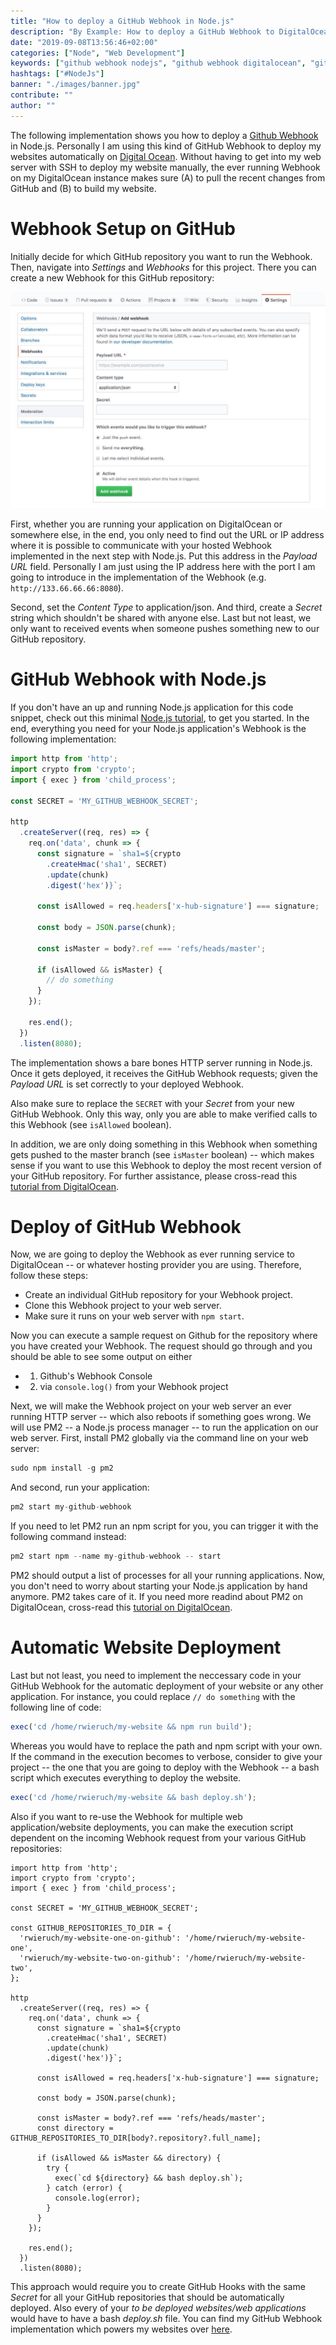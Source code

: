 ```yaml
---
title: "How to deploy a GitHub Webhook in Node.js"
description: "By Example: How to deploy a GitHub Webhook to DigitalOcean for an automatic deployment of websites/web application ..."
date: "2019-09-08T13:56:46+02:00"
categories: ["Node", "Web Development"]
keywords: ["github webhook nodejs", "github webhook digitalocean", "github webhook deploy"]
hashtags: ["#NodeJs"]
banner: "./images/banner.jpg"
contribute: ""
author: ""
---
```


<Sponsorship />

<ByExample />

The following implementation shows you how to deploy a [Github Webhook](https://developer.github.com/webhooks/) in Node.js. Personally I am using this kind of GitHub Webhook to deploy my websites automatically on [Digital Ocean](https://m.do.co/c/fb27c90322f3). Without having to get into my web server with SSH to deploy my website manually, the ever running Webhook on my DigitalOcean instance makes sure (A) to pull the recent changes from GitHub and (B) to build my website.

# Webhook Setup on GitHub

Initially decide for which GitHub repository you want to run the Webhook. Then, navigate into *Settings* and *Webhooks* for this project. There you can create a new Webhook for this GitHub repository:

![github webhook](./images/github-webhook.jpg)

First, whether you are running your application on DigitalOcean or somewhere else, in the end, you only need to find out the URL or IP address where it is possible to communicate with your hosted Webhook implemented in the next step with Node.js. Put this address in the *Payload URL* field. Personally I am just using the IP address here with the port I am going to introduce in the implementation of the Webhook (e.g. `http://133.66.66.66:8080`).

Second, set the *Content Type* to application/json. And third, create a *Secret* string which shouldn't be shared with anyone else. Last but not least, we only want to received events when someone pushes something new to our GitHub repository.

# GitHub Webhook with Node.js

If you don't have an up and running Node.js application for this code snippet, check out this minimal [Node.js tutorial](https://www.robinwieruch.de/minimal-node-js-babel-setup), to get you started. In the end, everything you need for your Node.js application's Webhook is the following implementation:

```javascript
import http from 'http';
import crypto from 'crypto';
import { exec } from 'child_process';

const SECRET = 'MY_GITHUB_WEBHOOK_SECRET';

http
  .createServer((req, res) => {
    req.on('data', chunk => {
      const signature = `sha1=${crypto
        .createHmac('sha1', SECRET)
        .update(chunk)
        .digest('hex')}`;

      const isAllowed = req.headers['x-hub-signature'] === signature;

      const body = JSON.parse(chunk);

      const isMaster = body?.ref === 'refs/heads/master';

      if (isAllowed && isMaster) {
        // do something
      }
    });

    res.end();
  })
  .listen(8080);
```

The implementation shows a bare bones HTTP server running in Node.js. Once it gets deployed, it receives the GitHub Webhook requests; given the *Payload URL* is set correctly to your deployed Webhook.

Also make sure to replace the `SECRET` with your *Secret* from your new GitHub Webhook. Only this way, only you are able to make verified calls to this Webhook (see `isAllowed` boolean).

In addition, we are only doing something in this Webhook when something gets pushed to the master branch (see `isMaster` boolean) -- which makes sense if you want to use this Webhook to deploy the most recent version of your GitHub repository. For further assistance, please cross-read this [tutorial from DigitalOcean](https://www.digitalocean.com/community/tutorials/how-to-use-node-js-and-github-webhooks-to-keep-remote-projects-in-sync).

# Deploy of GitHub Webhook

Now, we are going to deploy the Webhook as ever running service to DigitalOcean -- or whatever hosting provider you are using. Therefore, follow these steps:

* Create an individual GitHub repository for your Webhook project.
* Clone this Webhook project to your web server.
* Make sure it runs on your web server with `npm start`.

Now you can execute a sample request on Github for the repository where you have created your Webhook. The request should go through and you should be able to see some output on either

* 1) Github's Webhook Console
* 2) via `console.log()` from your Webhook project

Next, we will make the Webhook project on your web server an ever running HTTP server -- which also reboots if something goes wrong. We will use PM2 -- a Node.js process manager -- to run the application on our web server. First, install PM2 globally via the command line on your web server:

```javascript
sudo npm install -g pm2
```

And second, run your application:

```javascript
pm2 start my-github-webhook
```

If you need to let PM2 run an npm script for you, you can trigger it with the following command instead:

```javascript
pm2 start npm --name my-github-webhook -- start
```

PM2 should output a list of processes for all your running applications. Now, you don't need to worry about starting your Node.js application by hand anymore. PM2 takes care of it. If you need more readind about PM2 on DigitalOcean, cross-read this [tutorial on DigitalOcean](https://www.digitalocean.com/community/tutorials/how-to-set-up-a-node-js-application-for-production-on-ubuntu-16-04).

# Automatic Website Deployment

Last but not least, you need to implement the neccessary code in your GitHub Webhook for the automatic deployment of your website or any other application. For instance, you could replace `// do something` with the following line of code:

```javascript
exec('cd /home/rwieruch/my-website && npm run build');
```

Whereas you would have to replace the path and npm script with your own. If the command in the execution becomes to verbose, consider to give your project -- the one that you are going to deploy with the Webhook -- a bash script which executes everything to deploy the website.

```javascript
exec('cd /home/rwieruch/my-website && bash deploy.sh');
```

Also if you want to re-use the Webhook for multiple web application/website deployments, you can make the execution script dependent on the incoming Webhook request from your various GitHub repositories:

```javascript{7-10,25,27-33}
import http from 'http';
import crypto from 'crypto';
import { exec } from 'child_process';

const SECRET = 'MY_GITHUB_WEBHOOK_SECRET';

const GITHUB_REPOSITORIES_TO_DIR = {
  'rwieruch/my-website-one-on-github': '/home/rwieruch/my-website-one',
  'rwieruch/my-website-two-on-github': '/home/rwieruch/my-website-two',
};

http
  .createServer((req, res) => {
    req.on('data', chunk => {
      const signature = `sha1=${crypto
        .createHmac('sha1', SECRET)
        .update(chunk)
        .digest('hex')}`;

      const isAllowed = req.headers['x-hub-signature'] === signature;

      const body = JSON.parse(chunk);

      const isMaster = body?.ref === 'refs/heads/master';
      const directory = GITHUB_REPOSITORIES_TO_DIR[body?.repository?.full_name];

      if (isAllowed && isMaster && directory) {
        try {
          exec(`cd ${directory} && bash deploy.sh`);
        } catch (error) {
          console.log(error);
        }
      }
    });

    res.end();
  })
  .listen(8080);
```

This approach would require you to create GitHub Hooks with the same *Secret* for all your GitHub repositories that should be automatically deployed. Also every of your *to be deployed websites/web applications* would have to have a bash *deploy.sh* file. You can find my GitHub Webhook implementation which powers my websites over [here](https://github.com/rwieruch/github-webhook-automatic-blog-deployment).